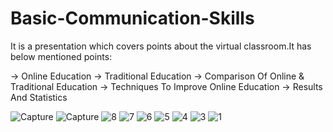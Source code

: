 # Basic-Communication-Skills

It is a presentation which covers points about the virtual classroom.It has below mentioned points: 

-> Online Education
-> Traditional Education 
-> Comparison Of Online & Traditional Education
-> Techniques To  Improve Online Education
-> Results And Statistics


![Capture](https://user-images.githubusercontent.com/52834981/166112331-397a7d1d-4d40-4784-8a66-3e87320f151c.JPG)
![Capture](https://user-images.githubusercontent.com/52834981/166112408-6cf623ac-e3a7-4d06-a06e-9be0a805c3b6.JPG)
![8](https://user-images.githubusercontent.com/52834981/166112414-bcbafea3-1e9f-40b9-bd0d-cbec9669604c.JPG)
![7](https://user-images.githubusercontent.com/52834981/166112416-3359fd65-78d7-4553-820b-3f0804690f37.JPG)
![6](https://user-images.githubusercontent.com/52834981/166112419-0d12ee71-80a4-4634-8152-7f5dd63034c6.JPG)
![5](https://user-images.githubusercontent.com/52834981/166112421-7655836e-461d-4049-af62-b6db1a699844.JPG)
![4](https://user-images.githubusercontent.com/52834981/166112425-b8d47d0f-1db5-47f0-9c6a-ffb7fc874044.JPG)
![3](https://user-images.githubusercontent.com/52834981/166112427-d1758e56-9a77-4ded-b30c-aa334ffc7df7.JPG)
![1](https://user-images.githubusercontent.com/52834981/166112429-4f7aecfe-52d1-4e79-9c70-312b8cdd7cc2.JPG)
